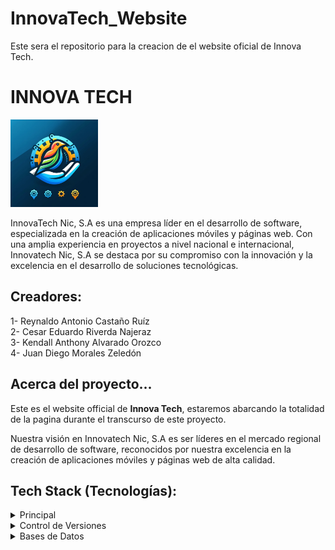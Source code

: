 # InnovaTech_Website
Este sera el repositorio para la creacion de el website oficial de Innova Tech.

# INNOVA TECH

 <img src="IMG-20240223-WA0003.jpg" alt="logo" width="140"  height="auto" />

InnovaTech Nic, S.A es una empresa líder en el desarrollo de software, especializada en la creación de aplicaciones móviles y páginas web. Con una amplia experiencia en proyectos a nivel nacional e internacional, Innovatech Nic, S.A se destaca por su compromiso con la innovación y la excelencia en el desarrollo de soluciones tecnológicas.


## Creadores:

1- Reynaldo Antonio Castaño Ruíz <br/>
2- Cesar Eduardo Riverda Najeraz <br/>
3- Kendall Anthony Alvarado Orozco <br/>
4- Juan Diego Morales Zeledón <br/>


## Acerca del proyecto...

Este es el website official de  <strong>Innova Tech</strong>, estaremos abarcando la totalidad de la pagina durante el transcurso de este proyecto.

Nuestra visión en Innovatech Nic, S.A es ser líderes en el mercado regional de desarrollo de software, reconocidos por nuestra excelencia en la creación de aplicaciones móviles y páginas web de alta calidad.

## Tech Stack (Tecnologías):

<details>
    <summary>Principal</summary>
    <ul class="lista_tecnololgia">
        <li class="lista__item">
        HTML5
        </li>
        <li class="lista__item">
        CSS3
        </li>
        <li class="lista__item">
        JavaScript
        </li>
    </ul>
</details>

<details>
    <summary>Control de Versiones</summary>
    <ul class="lista_tecnololgia">
        <li class="lista__item">
        Git / Github
        </li>
    </ul>
</details>

<details>
    <summary>Bases de Datos</summary>
    <ul class="lista_tecnololgia">
        <li class="lista__item">
        MySQL 
        </li>
    </ul>
</details>